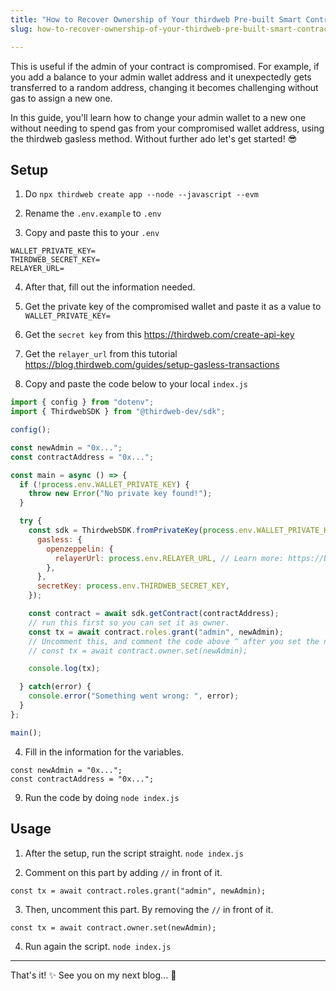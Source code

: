 ```yaml
---
title: "How to Recover Ownership of Your thirdweb Pre-built Smart Contract?"
slug: how-to-recover-ownership-of-your-thirdweb-pre-built-smart-contract

---
```


This is useful if the admin of your contract is compromised. For example, if you add a balance to your admin wallet address and it unexpectedly gets transferred to a random address, changing it becomes challenging without gas to assign a new one.

In this guide, you'll learn how to change your admin wallet to a new one without needing to spend gas from your compromised wallet address, using the thirdweb gasless method. Without further ado let's get started! 😎

## Setup

1. Do `npx thirdweb create app --node --javascript --evm`
    
2. Rename the `.env.example` to `.env`
    
3. Copy and paste this to your `.env`
    

```plaintext
WALLET_PRIVATE_KEY=
THIRDWEB_SECRET_KEY=
RELAYER_URL=
```

4. After that, fill out the information needed.
    
5. Get the private key of the compromised wallet and paste it as a value to `WALLET_PRIVATE_KEY=`
    
6. Get the `secret key` from this https://thirdweb.com/create-api-key
    
7. Get the `relayer_url` from this tutorial https://blog.thirdweb.com/guides/setup-gasless-transactions
    
8. Copy and paste the code below to your local `index.js`
    

```javascript
import { config } from "dotenv";
import { ThirdwebSDK } from "@thirdweb-dev/sdk";

config();

const newAdmin = "0x...";
const contractAddress = "0x...";

const main = async () => {
  if (!process.env.WALLET_PRIVATE_KEY) {
    throw new Error("No private key found!");
  }

  try {
    const sdk = ThirdwebSDK.fromPrivateKey(process.env.WALLET_PRIVATE_KEY, 'polygon', {
      gasless: {
        openzeppelin: {
          relayerUrl: process.env.RELAYER_URL, // Learn more: https://blog.thirdweb.com/guides/setup-gasless-transactions/
        },
      },
      secretKey: process.env.THIRDWEB_SECRET_KEY,
    });

    const contract = await sdk.getContract(contractAddress);
    // run this first so you can set it as owner.
    const tx = await contract.roles.grant("admin", newAdmin);
    // Uncomment this, and comment the code above ^ after you set the newAdmin as admin.
    // const tx = await contract.owner.set(newAdmin);

    console.log(tx);

  } catch(error) {
    console.error("Something went wrong: ", error);
  }
};

main();
```

4. Fill in the information for the variables.
    

```plaintext
const newAdmin = "0x...";
const contractAddress = "0x...";
```

9. Run the code by doing `node index.js`
    

## Usage

1. After the setup, run the script straight. `node index.js`
    
2. Comment on this part by adding `//` in front of it.
    

```plaintext
const tx = await contract.roles.grant("admin", newAdmin);
```

3. Then, uncomment this part. By removing the `//` in front of it.
    

```plaintext
const tx = await contract.owner.set(newAdmin);
```

4. Run again the script. `node index.js`
    

---

That's it! ✨ See you on my next blog... 💖